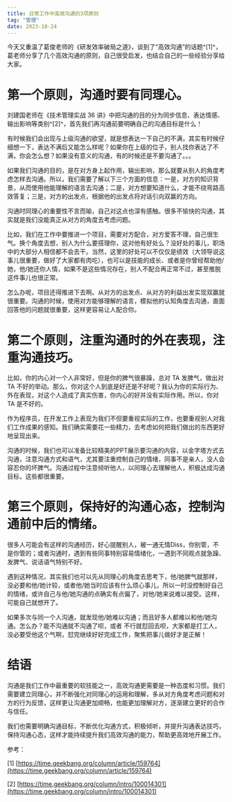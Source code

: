 ```yaml
---
title: 日常工作中高效沟通的3项原则
tag: "管理"
date: 2023-10-24
---
```


今天又重温了葛俊老师的《研发效率破局之道》，谈到了“高效沟通”的话题^\[1\]^，葛老师分享了几个高效沟通的原则，自己很受启发，也结合自己的一些经验分享给大家。

# 第一个原则，沟通时要有同理心。

刘建国老师在《技术管理实战 36 讲》中把沟通的目的分为同步信息、表达情感、输出影响等类别^\[2\]^，首先我们再沟通前要明确自己的沟通目标是什么！

有时候我们会出现与上级沟通的欲望，就是想表达一下自己的不满，其实有时候仔细想一下，表达不满后又能怎么样呢？如果你在上级的位子，别人找你表达了不满，你会怎么想？如果没有意义的沟通，有的时候还是不要沟通了。。。

如果我们沟通的目的，是在对方身上起作用，输出影响，那么就要从别人的角度考虑怎样去沟通。所以，我们需要了解以下三个方面的信息：一是，对方的知识背景，从而使用他能理解的语言去沟通；二是，对方想要知道什么，才能不绕弯路高效答复；三是，对方的出发点，根据他的出发点将对话引向双赢的方向。

沟通时同理心的重要性不言而喻，自己对这点也深有感触。很多不愉快的沟通，其实就是我们没能真正从对方的角度去考虑问题。

比如，我们在工作中要推进一个项目，需要对方配合，对方爱答不理，自己很生气。换个角度去想，别人为什么要搭理你，这对他有好处么？没好处的事儿，职场中的大部分人相信都不会去干。当然，这里的好处可以不仅仅是绩效（大领导说这事儿很重要，做好了大家都有肉吃），也可以是技能的成长、或者是你曾经帮助他/她，他/她还你人情，如果不是这些情况存在，别人不配合再正常不过，甚至推脱这件事儿也很正常。

怎么办呢，项目还得推进下去啊。从对方的出发点、从对方的利益出发实现双赢就很重要。沟通的时候，使用对方能够理解的语言，模拟他的认知角度去沟通，直面回答他的问题就很重要，这样更容易让人配合你。

# 第二个原则，注重沟通时的外在表现，注重沟通技巧。

比如，你的内心对一个人非常好，但是你的脾气很暴躁，总对 TA 发脾气，做出对 TA 不好的举动。那么，你对这个人到底是好还是不好呢？我认为你的实际行为、外在表现，对这个人造成了真实伤害，你内心的好并没有实际作用。所以，你对 TA 是不好的。

作为程序员，在开发工作上表现为我们不但要重视实际的工作，也要重视别人对我们工作成果的感知。我们确实需要花一些精力，去考虑如何把我们做出的东西更好地呈现出来。

沟通的时候，我们也可以准备比较精美的PPT展示要沟通的内容，以金字塔方式去沟通，注意沟通方式和语气，尤其要注重控制自己的情绪，同事不是亲人，没人会容忍你的坏脾气。沟通过程中注意倾听他人，以同理心去理解他人，积极达成沟通目标，这些都很重要。

# 第三个原则，保持好的沟通心态，控制沟通前中后的情绪。

很多人可能会有这样的沟通经历，好心提醒别人，被一通无情Diss，你别管，不是你管的；或者沟通时，遇到有些同事特别容易情绪化，一遇到不同观点就急躁、发脾气、说话语气特别不好。

遇到这种情况，其实我们也可以先从同理心的角度去思考下，他/她脾气就那样，没必要和他/她计较，或者他/她当时应该有什么烦心事儿，所以一时没控制好自己的情绪，或许自己与他/她沟通的点确实有点偏了，对他/她来说难以接受。这样，可能自己就想开了。

如果多次与同一个人沟通，就发现他/她难以沟通；而且好多人都难以和他/她沟通。怎么办？能不沟通就不沟通了呗，或者 不行就怼回去呗，大家都是打工人，没必要受他这个气啊，怼完继续好好完成工作，聚焦把事儿做好才是正解！

# 结语

沟通是我们工作中最重要的软技能之一，高效沟通更需要是一种态度和习惯。我们需要建立同理心，并不断强化对同理心的运用和理解，多从对方角度考虑问题和对方的行为反馈，这样更让沟通更加顺畅，也能更加理解对方，逐渐建立更好的合作与信任。

我们也需要明确沟通目标，不断优化沟通方式，积极倾听，并提升沟通表达技巧，保持沟通心态，这样才能持续提升我们高效沟通的能力，帮助更高效地开展工作。

参考：

\[1\] [https://time.geekbang.org/column/article/159764](https://time.geekbang.org/column/article/159764)

\[2\] [https://time.geekbang.org/column/intro/100014301](https://time.geekbang.org/column/intro/100014301)